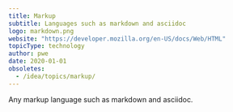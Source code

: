 ```yaml
---
title: Markup
subtitle: Languages such as markdown and asciidoc
logo: markdown.png
website: "https://developer.mozilla.org/en-US/docs/Web/HTML"
topicType: technology
author: pwe
date: 2020-01-01
obsoletes:
  - /idea/topics/markup/
---
```


Any markup language such as markdown and asciidoc.
